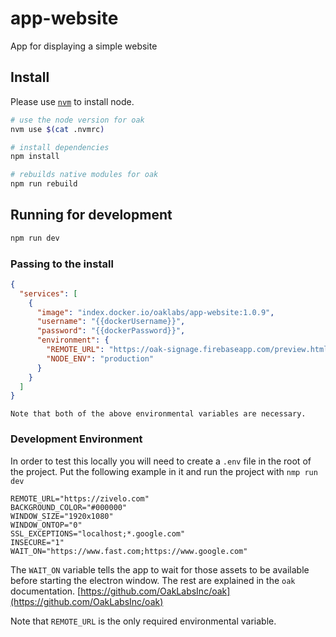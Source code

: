 # app-website

App for displaying a simple website

## Install

Please use [`nvm`](https://github.com/creationix/nvm#install-script) to install node.

``` bash
# use the node version for oak
nvm use $(cat .nvmrc)

# install dependencies
npm install

# rebuilds native modules for oak
npm run rebuild
```

## Running for development

``` bash
npm run dev
```

### Passing to the install

``` json
{
  "services": [
    {
      "image": "index.docker.io/oaklabs/app-website:1.0.9",
      "username": "{{dockerUsername}}",
      "password": "{{dockerPassword}}",
      "environment": {
        "REMOTE_URL": "https://oak-signage.firebaseapp.com/preview.html?apikey=K6z0KH8UeYgSgeRVuVWlnzFBfD32&galleryname=coffee_shop",
        "NODE_ENV": "production"
      }
    }
  ]
}
```

``` text
Note that both of the above environmental variables are necessary.
```

### Development Environment

In order to test this locally you will need to create a `.env` file in the root of the project. Put the following example in it and run the project with `nmp run dev`

```
REMOTE_URL="https://zivelo.com"
BACKGROUND_COLOR="#000000"
WINDOW_SIZE="1920x1080"
WINDOW_ONTOP="0"
SSL_EXCEPTIONS="localhost;*.google.com"
INSECURE="1"
WAIT_ON="https://www.fast.com;https://www.google.com"
```

The `WAIT_ON` variable tells the app to wait for those assets to be available before starting the electron window. The rest are explained in the `oak` documentation. [https://github.com/OakLabsInc/oak](https://github.com/OakLabsInc/oak)

Note that `REMOTE_URL` is the only required environmental variable.
